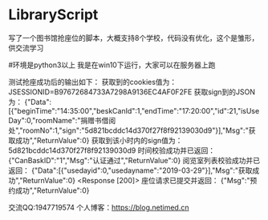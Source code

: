 # LibraryScript
写了一个图书馆抢座位的脚本，大概支持8个学校，代码没有优化，这个是雏形，供交流学习

#环境是python3以上
我是在win10下运行，大家可以在服务器上跑

测试抢座成功后的输出如下：
获取到的cookies值为：JSESSIONID=B97672684733A7298A9136EC4AF0F2FE
获取sign到的JSON为： {"Data":[{"beginTime":"14:35:00","beskCanId":1,"endTime":"17:20:00","id":21,"isUseDay":0,"roomName":"捐赠书借阅处","roomNo":1,"sign":"5d821bcddc14d370f27f8f92139030d9"}],"Msg":"获取成功","ReturnValue":0}
获取到该小时内的sign值为： 5d821bcddc14d370f27f8f92139030d9
时间校验成功并已返回： {"CanBaskID":"1","Msg":"认证通过","ReturnValue":0}
阅览室列表校验成功并已返回： {"Data":[{"usedayid":0,"usedayname":"2019-03-29"}],"Msg":"获取成功","ReturnValue":0}
<Response [200]>
座位请求已提交并返回： {"Msg":"预约成功","ReturnValue":0}

交流QQ:1947719574
个人博客：https://blog.netimed.cn

